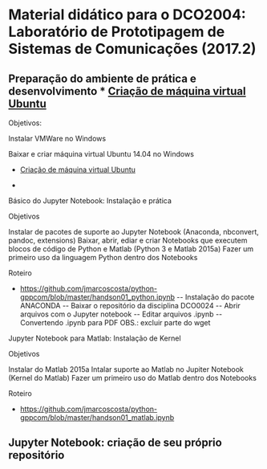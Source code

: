 # Material didático para o DCO2004: Laboratório de Prototipagem de Sistemas de Comunicações (2017.2)

## Preparação do ambiente de prática e desenvolvimento * [Criação de máquina virtual Ubuntu](https://github.com/jmarcoscosta/python-gppcom/blob/master/handson01_matlab.ipynb)

Objetivos:

Instalar VMWare no Windows

Baixar e criar máquina virtual Ubuntu 14.04 no Windows

* [Criação de máquina virtual Ubuntu](https://github.com/jmarcoscosta/python-gppcom/blob/master/handson01_matlab.ipynb)



- 

Básico do Jupyter Notebook: Instalação e prática

Objetivos

Instalar de pacotes de suporte ao Jupyter Notebook (Anaconda, nbconvert, pandoc, extensions)
Baixar, abrir, ediar e criar Notebooks que executem blocos de código de Python e Matlab (Python 3 e Matlab 2015a)
Fazer um primeiro uso da linguagem Python dentro dos Notebooks

Roteiro
- https://github.com/jmarcoscosta/python-gppcom/blob/master/handson01_python.ipynb
-- Instalação do pacote ANACONDA
-- Baixar o repositório da disciplina DCO0024
-- Abrir arquivos com o Jupyter notebook
-- Editar arquivos .ipynb
-- Convertendo .ipynb para PDF
OBS.: excluir parte do wget

Jupyter Notebook para Matlab: Instalação de Kernel 

Objetivos

Instalar do Matlab 2015a
Intalar suporte ao Matlab no Jupiter Notebook (Kernel do Matlab)
Fazer um primeiro uso do Matlab dentro dos Notebooks

Roteiro
- https://github.com/jmarcoscosta/python-gppcom/blob/master/handson01_matlab.ipynb

Jupyter Notebook: criação de seu próprio repositório
-- 

